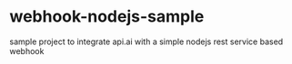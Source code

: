 # webhook-nodejs-sample
sample project to integrate api.ai with a simple nodejs rest service based webhook
